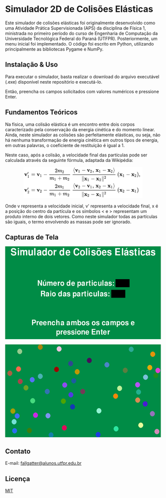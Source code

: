 # Simulador 2D de Colisões Elásticas
Este simulador de colisões elásticas foi originalmente desenvolvido como uma Atividade Prática Supervisionada (APS) da disciplina de Física 1, ministrada no primeiro período do curso de Engenharia de Computação da Universidade Tecnológica Federal do Paraná (UTFPR). Posteriormente, um menu inicial foi implementado. O código foi escrito em Python, utilizando principalmente as bibliotecas Pygame e NumPy.

## Instalação & Uso

Para executar o simulador, basta realizar o download do arquivo executável (.exe) disponível neste repositório e executá-lo.

Então, preencha os campos solicitados com valores numéricos e pressione Enter.

## Fundamentos Teóricos
Na física, uma colisão elástica é um encontro entre dois corpos caracterizado pela conservação da energia cinética e do momento linear. Ainda, neste simulador as colisões são perfeitamente elásticas, ou seja, não há nenhuma transformação de energia cinética em outros tipos de energia, em outras palavras, o coeficiente de restituição é igual a 1.

Neste caso, após a colisão, a velocidade final das partículas pode ser calculada através da seguinte fórmula, adaptada da Wikipédia:
<p align="center">
  <img src="https://github.com/fallgatter/simulador-de-colisoes/blob/main/Imagens/formula.png" width="386" height="100" />
</p>
Onde v representa a velocidade inicial, v' representa a velocidade final, x é a posição do centro da partícula e os símbolos < e > representam um produto interno de dois vetores. Como neste simulador todas as partículas são iguais, o termo envolvendo as massas pode ser ignorado.

## Capturas de Tela
<p align="center">
  <img src="https://github.com/fallgatter/simulador-de-colisoes/blob/main/Imagens/menu.png" width="546" height="300" />
</p>

<p align="center">
  <img src="https://github.com/fallgatter/simulador-de-colisoes/blob/main/Imagens/running.png" width="546" height="300" />
</p>

## Contato
E-mail: fallgatter@alunos.utfpr.edu.br

## Licença
[MIT](https://choosealicense.com/licenses/mit/)
